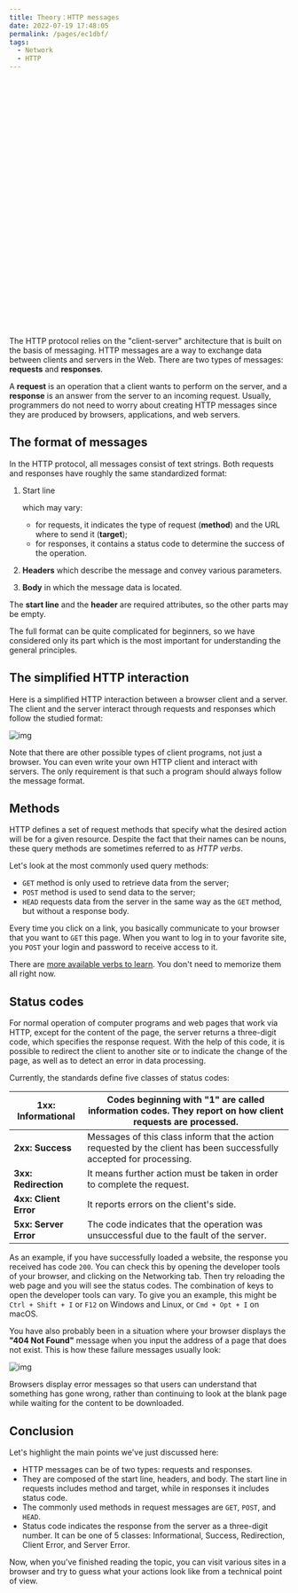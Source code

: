 ```yaml
---
title: Theory：HTTP messages
date: 2022-07-19 17:48:05
permalink: /pages/ec1dbf/
tags:
  - Network
  - HTTP
---
```

<div style="background-image: url(https://cdn.jsdelivr.net/gh/JimFKppt/Pictures@master/static_files/img/milad-fakurian-UiiHVEyxtyA-unsplash.jpg); background-size: cover;">
    <iframe :src="$withBase('/markmap/Markmap_Theory：HTTP messa.html')" width="100%" height="450" frameborder="0" scrolling="No" leftmargin="0" topmargin="0"></iframe>
</div>

The HTTP protocol relies on the "client-server" architecture that is built on the basis of messaging. HTTP messages are a way to exchange data between clients and servers in the Web. There are two types of messages: **requests** and **responses**.

A **request** is an operation that a client wants to perform on the server, and a **response** is an answer from the server to an incoming request. Usually, programmers do not need to worry about creating HTTP messages since they are produced by browsers, applications, and web servers.

## The format of messages

In the HTTP protocol, all messages consist of text strings. Both requests and responses have roughly the same standardized format:

1. Start line

    which may vary:

   - for requests, it indicates the type of request (**method**) and the URL where to send it (**target**);
   - for responses, it contains a status code to determine the success of the operation.

2. **Headers** which describe the message and convey various parameters.

3. **Body** in which the message data is located.

The **start line** and the **header** are required attributes, so the other parts may be empty.

The full format can be quite complicated for beginners, so we have considered only its part which is the most important for understanding the general principles.

## The simplified HTTP interaction

Here is a simplified HTTP interaction between a browser client and a server. The client and the server interact through requests and responses which follow the studied format:

![img](https://ucarecdn.com/2db1fbaa-3aa7-4117-acd9-5f1c7f01bd10/)



Note that there are other possible types of client programs, not just a browser. You can even write your own HTTP client and interact with servers. The only requirement is that such a program should always follow the message format.



## Methods

HTTP defines a set of request methods that specify what the desired action will be for a given resource. Despite the fact that their names can be nouns, these query methods are sometimes referred to as *HTTP verbs*.

Let's look at the most commonly used query methods:

- `GET` method is only used to retrieve data from the server;
- `POST` method is used to send data to the server;
- `HEAD` requests data from the server in the same way as the `GET` method, but without a response body.

Every time you click on a link, you basically communicate to your browser that you want to `GET` this page. When you want to log in to your favorite site, you `POST` your login and password to receive access to it.

There are [more available verbs to learn](https://developer.mozilla.org/en-US/docs/Web/HTTP/Methods). You don't need to memorize them all right now.

## Status codes

For normal operation of computer programs and web pages that work via HTTP, except for the content of the page, the server returns a three-digit code, which specifies the response request. With the help of this code, it is possible to redirect the client to another site or to indicate the change of the page, as well as to detect an error in data processing.

Currently, the standards define five classes of status codes:

| **1xx: Informational** | Codes beginning with "1" are called information codes. They report on how client requests are processed. |
| ---------------------- | ------------------------------------------------------------ |
| **2xx: Success**       | Messages of this class inform that the action requested by the client has been successfully accepted for processing. |
| **3xx: Redirection**   | It means further action must be taken in order to complete the request. |
| **4xx: Client Error**  | It reports errors on the client's side.                      |
| **5xx: Server Error**  | The code indicates that the operation was unsuccessful due to the fault of the server. |

As an example, if you have successfully loaded a website, the response you received has code `200`. You can check this by opening the developer tools of your browser, and clicking on the Networking tab. Then try reloading the web page and you will see the status codes. The combination of keys to open the developer tools can vary. To give you an example, this might be `Ctrl + Shift + I` or `F12` on Windows and Linux, or `Cmd + Opt + I` on macOS.

You have also probably been in a situation where your browser displays the **"404 Not Found"** message when you input the address of a page that does not exist. This is how these failure messages usually look:

![img](https://ucarecdn.com/946f2b2d-b1fb-4c42-84cb-e36fa29b8117/)

Browsers display error messages so that users can understand that something has gone wrong, rather than continuing to look at the blank page while waiting for the content to be downloaded.

## Conclusion

Let's highlight the main points we've just discussed here:

- HTTP messages can be of two types: requests and responses.
- They are composed of the start line, headers, and body. The start line in requests includes method and target, while in responses it includes status code.
- The commonly used methods in request messages are `GET`, `POST`, and `HEAD`.
- Status code indicates the response from the server as a three-digit number. It can be one of 5 classes: Informational, Success, Redirection, Client Error, and Server Error.

Now, when you've finished reading the topic, you can visit various sites in a browser and try to guess what your actions look like from a technical point of view.